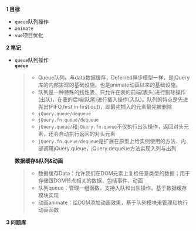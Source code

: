 
**1 目标**
* `queue`队列操作
* `animate`
* `vue`项目优化

**2 笔记**
* `queue`队列操作  
  **`queue`**  
    > * Queue队列，与data数据缓存，Deferred异步模型一样，是jQuery库的内部实现的基础设施。也是animate动画以来的基础设施。  
    > * 队列是一种特殊的线性表，只允许在表的前端(表头)进行删除操作(出队)，在表的后端(队尾)进行插入操作(入队)。队列的特点是先进先出(FIFO,first in first out)，即最先插入的元素最先被删除   
    > * `jQuery.queue/dequeue`  
    > * `jQuery.fn.queue/dequeue`  
    > * `jQuery.queue/`和`jQuery.fn.queue`不仅执行出队操作，返回对头元素，还会自动执行返回的对头元素  
    > * `jQuery.fn.queue/dequeue`是扩展在原型上给实例使用的方法，内部调用jQuery.queue，jQuery.dequeue方法实现入列与出列

  **数据缓存&队列&动画**  
    > * 数据缓存Data：允许我们在DOM元素上复检任意类型的数据；用于存储跟DOM节点相关的数据，包括事件、动画  
    > * 队列queue：管理一组函数，支持入队和出队操作。基于数据缓存模块实现  
    > * 动画animate：给DOM添加动画效果，基于队列模块来管理和执行 动画函数  

**3 问题库**  
